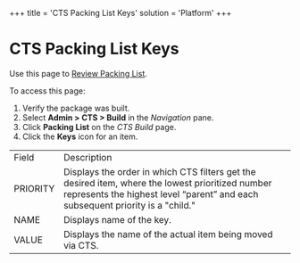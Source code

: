 +++
title = 'CTS Packing List Keys'
solution = 'Platform'
+++

# CTS Packing List Keys

<div class="use">

Use this page to [Review Packing
List](../Use_Cases/Review_Packing_List_to_Exclude_Specific_Items.htm).

</div>

To access this page:

1.  Verify the package was built.
2.  Select **Admin \> CTS \> Build** in the *Navigation* pane.
3.  Click **Packing List** on the *CTS Build* page.
4.  Click the **Keys** icon for an
item.

|          |                                                                                                                                                                                    |
| -------- | ---------------------------------------------------------------------------------------------------------------------------------------------------------------------------------- |
| Field    | Description                                                                                                                                                                        |
| PRIORITY | Displays the order in which CTS filters get the desired item, where the lowest prioritized number represents the highest level “parent” and each subsequent priority is a "child." |
| NAME     | Displays name of the key.                                                                                                                                                          |
| VALUE    | Displays the name of the actual item being moved via CTS.                                                                                                                          |

